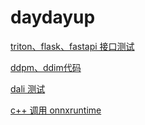 # daydayup

[triton、flask、fastapi 接口测试](./test_api)

[ddpm、ddim代码](./ddpm)

[dali 测试](./test_dali)

[c++ 调用 onnxruntime](./onnxruntime_cpp)